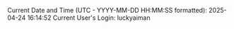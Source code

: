 Current Date and Time (UTC - YYYY-MM-DD HH:MM:SS formatted): 2025-04-24 16:14:52
Current User's Login: luckyaiman
